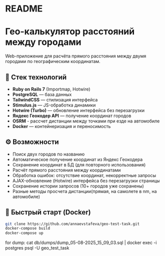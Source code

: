 # README

# Гео-калькулятор расстояний между городами

Web-приложение для расчёта прямого расстояния между двумя городами по географическим координатам.

## 🔧 Стек технологий

- **Ruby on Rails 7** (Importmap, Hotwire)
- **PostgreSQL** — база данных
- **TailwindCSS** — стилизация интерфейса
- **Stimulus.js** — JS-обработка динамики
- **Hotwire (Turbo)** — обновление интерфейса без перезагрузки
- **Яндекс Геокодер API** — получение координат городов
- **OSRM** - рассчет дистанции между точками при езде на автомобиле
- **Docker** — контейнеризация и переносимость

## ⚙️ Возможности

- Поиск двух городов по названию
- Автоматическое получение координат из Яндекс Геокодера
- Сохранение координат в БД (для повторного использования)
- Расчёт прямого расстояния между координатами
- Обработка ошибок: отсутствие координат, некорректные запросы
- AJAX-обновление (Hotwire) интерфейса без перезагрузки страницы
- Сохранение истории запросов (10+ городов уже сохранены)
- Разные методы просчета дистанции(прямая, на самолете в nm, на автомобиле)

## 🚀 Быстрый старт (Docker)

```bash
git clone https://github.com/annaevstafeva/geo-test-task.git
docker-compose build
docker-compose up

```
for dump: cat db/dumps/dump_05-08-2025_15_09_03.sql | docker exec -i postgres psql -U geo_test_task
